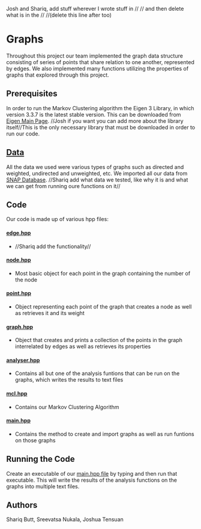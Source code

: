 Josh and Shariq, add stuff wherever I wrote stuff in // // and then delete what is in the // //(delete this line after too)

# Graphs

Throughout this project our team implemented the graph data structure consisting of series of points that share relation to one another, represented by edges. We also implemented many functions utilizing the properties of graphs that explored through this project.

## Prerequisites

In order to run the Markov Clustering algorithm the Eigen 3 Library, in which version 3.3.7 is the latest stable version. This can be downloaded from [Eigen Main Page](http://eigen.tuxfamily.org/index.php?title=Main_Page). //Josh if you want you can add more about the library itself//This is the only necessary library that must be downloaded in order to run our code.

## [Data](TeamJunior/data/)

All the data we used were various types of graphs such as directed and weighted, undirected and unweighted, etc. We imported all our data from [SNAP Database](https://snap.stanford.edu/data/). //Shariq add what data we tested, like why it is and what we can get from running oure functions on it//

## Code

Our code is made up of various hpp files:

#### [edge.hpp](TeamJunior/edge.hpp)
  * //Shariq add the functionality//

#### [node.hpp](TeamJunior/node.hpp)
  * Most basic object for each point in the graph containing the number of the node
  
#### [point.hpp](./TeamJunior/point.hpp)
  * Object representing each point of the graph that creates a node as well as retrieves it and its weight
  
#### [graph.hpp](TeamJunior/graph.hpp)
  * Object that creates and prints a collection of the points in the graph interrelated by edges as well as retrieves its properties
  
#### [analyser.hpp](TeamJunior/analyser.hpp)
  * Contains all but one of the analysis funtions that can be run on the graphs, which writes the results to text files 
  
#### [mcl.hpp](TeamJunior/mcl.hpp)
  * Contains our Markov Clustering Algorithm
  
#### [main.hpp](TeamJunior/main.hpp)
  * Contains the method to create and import graphs as well as run funtions on those graphs

## Running the Code

Create an executable of our [main.hpp file](TeamJunior/main.hpp) by typing and then run that executable. This will write the results of the analysis functions on the graphs into multiple text files.

## Authors

Shariq Butt, Sreevatsa Nukala, Joshua Tensuan
